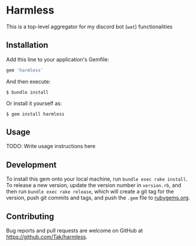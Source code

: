 # Harmless

This is a top-level aggregator for my discord bot (`wat`) functionalities

## Installation

Add this line to your application's Gemfile:

```ruby
gem 'harmless'
```

And then execute:

    $ bundle install

Or install it yourself as:

    $ gem install harmless

## Usage

TODO: Write usage instructions here

## Development

To install this gem onto your local machine, run `bundle exec rake install`. To release a new version, update the version number in `version.rb`, and then run `bundle exec rake release`, which will create a git tag for the version, push git commits and tags, and push the `.gem` file to [rubygems.org](https://rubygems.org).

## Contributing

Bug reports and pull requests are welcome on GitHub at https://github.com/Tak/harmless.


